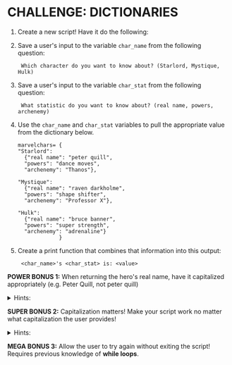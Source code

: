 # CHALLENGE: DICTIONARIES

1. Create a new script! Have it do the following:

0. Save a user's input to the variable `char_name` from the following question:

        Which character do you want to know about? (Starlord, Mystique, Hulk)

0. Save a user's input to the variable `char_stat` from the following question:

        What statistic do you want to know about? (real name, powers, archenemy)

0. Use the `char_name` and `char_stat` variables to pull the appropriate value from the dictionary below.

    ```
    marvelchars= {
    "Starlord":
      {"real name": "peter quill",
      "powers": "dance moves",
      "archenemy": "Thanos"},

    "Mystique":
      {"real name": "raven darkholme",
      "powers": "shape shifter",
      "archenemy": "Professor X"},

    "Hulk":
      {"real name": "bruce banner",
      "powers": "super strength",
      "archenemy": "adrenaline"}
                 }
    ```
    
0. Create a print function that combines that information into this output:

        <char_name>'s <char_stat> is: <value>

**POWER BONUS 1:** When returning the hero's real name, have it capitalized appropriately (e.g. Peter Quill, not peter quill)

<details>
<summary>Hints:</summary>
        
- Use the .**[title](https://docs.python.org/3/library/stdtypes.html#str.title)**() method to capitalize the first letters of each word.  
      
</details>

**SUPER BONUS 2:** Capitalization matters! Make your script work no matter what capitalization the user provides!

<details>
<summary>Hints:</summary>

- Use the .**[lower](https://docs.python.org/3/library/stdtypes.html#str.lower)**() method so that any input from the user matches the case of `starlord`,`mystique`, or `hulk`.

</details>

**MEGA BONUS 3:** Allow the user to try again without exiting the script! Requires previous knowledge of **while loops**.

<!--
### Wow, done with all three? Try this one on for size:

```python
hero={'name':{'alias':'Batman','real name':'Bruce Wayne'},'background':{'origin':'Parents got murdered, got angry. Is super rich.','family':{'parents':'dead','siblings':None},'age':32,'number of deaths':19},'powers':['ninja training','money','batsuit'],'enemies':['joker','two face','scarecrow','poison ivy'],'allies':['cat woman','red robin','nightwing'],'rivals':['joker'],'weaknesses':['poverty','strict moral code']}
```

Using that dictionary, ask a user if they'd like to see all of Batman's enemies, allies, rivals, powers, or weaknesses. **Using a for loop,** display the contents of the chosen list.

<!-- 
```
hero= {"flash":{"speed": "fastest", "intelligence": "lowest", "strength": "lowest"}, "batman":{"speed": "slowest", "intelligence": "highest", "strength": "money"}, "superman":{"speed": "fast", "intelligence": "average", "strength": "strongest"}}

answer= " "

while answer != "q":
  try:
    char_name= input("Which character do you want to know about? (Flash, Batman, Superman) ")

    char_stat= input("What statistic do you want to know about? (strength, speed, or intelligence) ")

    print(f"{char_name.capitalize()}'s {char_stat} is: {hero[char_name][char_stat].capitalize()}")
  except:
    print("You provided incorrect input.")

  answer= input("Press ENTER to choose another hero, or press Q to quit!")
```  
-->

